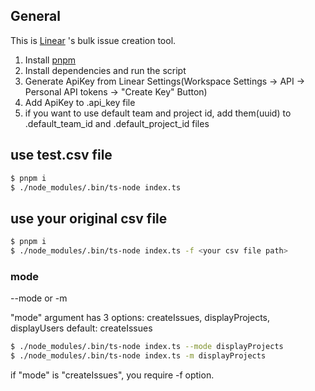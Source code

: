 ## General

This is [Linear](https://linear.app/) 's bulk issue creation tool.

1. Install [pnpm](https://pnpm.js.org/en/installation)
2. Install dependencies and run the script
3. Generate ApiKey from Linear Settings(Workspace Settings -> API -> Personal API tokens -> "Create Key" Button)
4. Add ApiKey to .api_key file
5. if you want to use default team and project id, add them(uuid) to .default_team_id and .default_project_id files

## use test.csv file

```bash
$ pnpm i
$ ./node_modules/.bin/ts-node index.ts
```

## use your original csv file

```bash
$ pnpm i
$ ./node_modules/.bin/ts-node index.ts -f <your csv file path>
```

### mode

--mode or -m

"mode" argument has 3 options: createIssues, displayProjects, displayUsers
default: createIssues

```bash
$ ./node_modules/.bin/ts-node index.ts --mode displayProjects
$ ./node_modules/.bin/ts-node index.ts -m displayProjects
```

if "mode" is "createIssues", you require -f option.